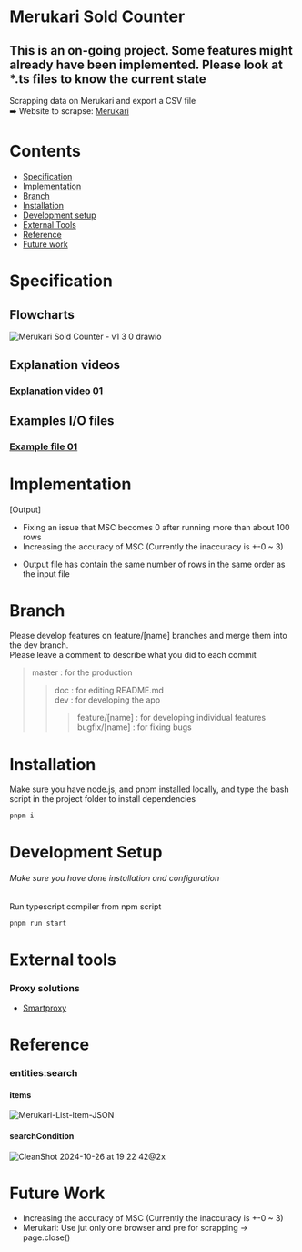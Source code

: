 # Merukari Sold Counter

## This is an on-going project. Some features might already have been implemented. Please look at \*.ts files to know the current state

Scrapping data on Merukari and export a CSV file<br>
➡️ Website to scrapse: [Merukari](https://jp.mercari.com)

# Contents

- [Specification](#Specification)
- [Implementation](#Implementation)
- [Branch](#branch)
- [Installation](#installation)
- [Development setup](#development-setup)
- [External Tools](#external-tools)
- [Reference](#reference)
- [Future work](#future-work)

# Specification

## Flowcharts

![Merukari Sold Counter - v1 3 0 drawio](https://github.com/user-attachments/assets/7f5fd3f8-17ad-48dc-aefe-1630f07e41a5)

## Explanation videos

### [Explanation video 01](https://youtu.be/OArhNWXB8QE) <br>

## Examples I/O files

### [Example file 01](https://docs.google.com/spreadsheets/d/1SaieguLxp8nrFzjSr-qKWCcD1woiba4h2VKBL_SipwY/edit?usp=sharing)<br>

# Implementation

[Output]

- Fixing an issue that MSC becomes 0 after running more than about 100 rows
- Increasing the accuracy of MSC (Currently the inaccuracy is +-0 ~ 3)

* Output file has contain the same number of rows in the same order as the input file

# Branch

Please develop features on feature/[name] branches and merge them into the dev branch. <br>
Please leave a comment to describe what you did to each commit

> master : for the production
>
> > doc : for editing README.md <br>
> > dev : for developing the app <br>
> >
> > > feature/[name] : for developing individual features <br>
> > > bugfix/[name] : for fixing bugs

# Installation

Make sure you have node.js, and pnpm installed locally, and type the bash script in the project folder to install dependencies

```bash
pnpm i
```

# Development Setup

###### Make sure you have done installation and configuration

Run typescript compiler from npm script

```bash
pnpm run start
```

# External tools

### Proxy solutions

- [Smartproxy](https://smartproxy.com/)

# Reference

### entities:search

#### items

![Merukari-List-Item-JSON](https://github.com/user-attachments/assets/9d0bbbfe-4186-442c-9a9a-e05f070bc35a)

#### searchCondition

![CleanShot 2024-10-26 at 19 22 42@2x](https://github.com/user-attachments/assets/d89c9333-e1dc-4216-a820-7f35f5d937af)

# Future Work

- Increasing the accuracy of MSC (Currently the inaccuracy is +-0 ~ 3)
- Merukari: Use jut only one browser and pre for scrapping -> page.close()
